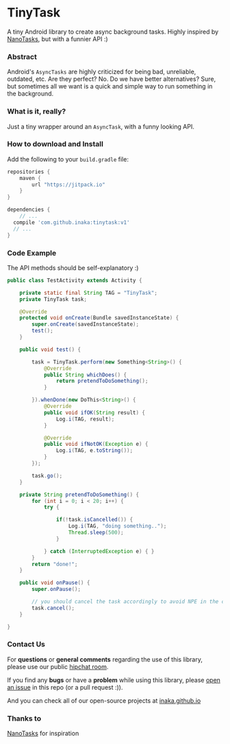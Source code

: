 TinyTask
=====

A tiny Android library to create async background tasks. Highly inspired by [NanoTasks](https://github.com/fabiendevos/nanotasks), but with a funnier API :)

### Abstract
Android's `AsyncTasks` are highly criticized for being bad, unreliable, outdated, etc. Are they perfect? No.
Do we have better alternatives? Sure, but sometimes all we want is a quick and simple way to run something in the background.

### What is it, really?
Just a tiny wrapper around an `AsyncTask`, with a funny looking API.

### How to download and Install
Add the following to your `build.gradle` file:

```groovy
repositories {
	maven {
		url "https://jitpack.io"
	}
}

dependencies {
	// ...
  compile 'com.github.inaka:tinytask:v1'
  // ...
}
```

### Code Example
The API methods should be self-explanatory :)

```java
public class TestActivity extends Activity {

    private static final String TAG = "TinyTask";
    private TinyTask task;

    @Override
    protected void onCreate(Bundle savedInstanceState) {
        super.onCreate(savedInstanceState);
        test();
    }

    public void test() {

        task = TinyTask.perform(new Something<String>() {
            @Override
            public String whichDoes() {
                return pretendToDoSomething();
            }

        }).whenDone(new DoThis<String>() {
            @Override
            public void ifOK(String result) {
                Log.i(TAG, result);
            }

            @Override
            public void ifNotOK(Exception e) {
                Log.i(TAG, e.toString());
            }
        });

        task.go();
    }

    private String pretendToDoSomething() {
        for (int i = 0; i < 20; i++) {
            try {

                if(!task.isCancelled()) {
                    Log.i(TAG, "doing something..");
                    Thread.sleep(500);
                }

            } catch (InterruptedException e) { }
        }
        return "done!";
    }

    public void onPause() {
        super.onPause();

        // you should cancel the task accordingly to avoid NPE in the callbacks
        task.cancel();
    }

}
```
### Contact Us
For **questions** or **general comments** regarding the use of this library, please use our public
[hipchat room](https://www.hipchat.com/gpBpW3SsT).

If you find any **bugs** or have a **problem** while using this library, please [open an issue](https://github.com/inaka/galgo/issues/new) in this repo (or a pull request :)).

And you can check all of our open-source projects at [inaka.github.io](http://inaka.github.io)

### Thanks to
[NanoTasks](https://github.com/fabiendevos/nanotasks) for inspiration
